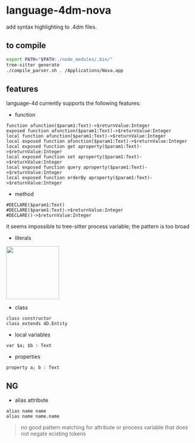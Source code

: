# language-4dm-nova
add syntax highlighting to .4dm files.

## to compile

```sh
export PATH="$PATH:./node_modules/.bin/"
tree-sitter generate
./compile_parser.sh . /Applications/Nova.app
```

## features

language-4d currently supports the following features:

* function

```4d
function afunction($param1:Text)->$returnValue:Integer
exposed function afunction($param1:Text)->$returnValue:Integer
local function afunction($param1:Text)->$returnValue:Integer
local exposed function afunction($param1:Text)->$returnValue:Integer
local exposed function get aproperty($param1:Text)->$returnValue:Integer
local exposed function set aproperty($param1:Text)->$returnValue:Integer
local exposed function query aproperty($param1:Text)->$returnValue:Integer
local exposed function orderBy aproperty($param1:Text)->$returnValue:Integer
```

* method

```4d
#DECLARE($param1:Text)
#DECLARE($param1:Text)->$returnValue:Integer
#DECLARE()->$returnValue:Integer 
```

it seems impossible to tree-sitter process variable; the pattern is too broad

* literals
 
<img width="142" alt="" src="https://github.com/miyako/language-4dm-nova/assets/1725068/915e4b4a-e374-45e7-884b-c0c3baaf19d7">

* class

```4d
class constructor
class extends 4D.Entity
```

* local variables

```4d
var $a; $b : Text
```

* properties

```4d
property a; b : Text
```

## NG

* alias attribute

```4d
alias name name
alias name name.name
```

> no good pattern matching for attribute or process variable that does not negate ecisting tokens

